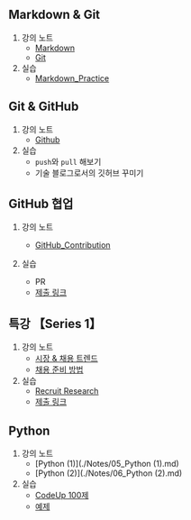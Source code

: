 ## Markdown & Git

1. 강의 노트
   - [Markdown](./Notes/01_1_Markdown.md)
   - [Git](./Notes/01_2_Git.md)
2. 실습
   - [Markdown_Practice](./Practice/01_Markdown_Practice)



## Git & GitHub

1. 강의 노트
   - [Github](./Notes/02_Github.md)
2. 실습
   - `push`와 `pull` 해보기
   - 기술 블로그로서의 깃허브 꾸미기



## GitHub 협업

1. 강의 노트
   - [GitHub_Contribution](./Notes/03_GitHub_Contribution.md)

2. 실습
   - PR
   - [제출 링크](https://github.com/kdt-hphk/test-01.git)



## 특강 【Series 1】

1. 강의 노트
   - [시장 & 채용 트렌드](./Notes/04_1_특강1_채용트렌드.md)
   - [채용 준비 방법](./Notes/04_2_특강1_채용준비방법.md)
2. 실습
   - [Recruit Research](./Practice/04_research_practice.md)
   - [제출 링크](https://github.com/jupiter6676/job-research.git)



## Python

1. 강의 노트
   - [Python (1)](./Notes/05_Python (1).md)
   - [Python (2)](./Notes/06_Python (2).md)
2. 실습
   - [CodeUp 100제](https://github.com/jupiter6676/TIL/tree/master/Algorithm/CodeUp_100)
   - [예제](https://github.com/jupiter6676/TIL/tree/master/Practice/Python_Example)